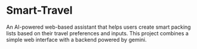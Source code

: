 # Smart-Travel
An AI-powered web-based assistant that helps users create smart packing lists based on their travel preferences and inputs. This project combines a simple web interface with a backend powered by gemini.

